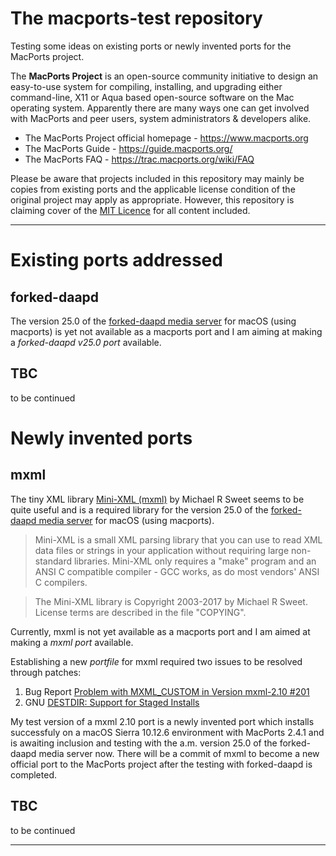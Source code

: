 # The macports-test repository
Testing some ideas on existing ports or newly invented ports for the MacPorts project.

The **MacPorts Project** is an open-source community initiative to design an easy-to-use system for compiling, installing, and upgrading either command-line, X11 or Aqua based open-source software on the Mac operating system. Apparently there are many ways one can get involved with MacPorts and peer users, system administrators & developers alike.

- The MacPorts Project official homepage - https://www.macports.org
- The MacPorts Guide - https://guide.macports.org/
- The MacPorts FAQ - https://trac.macports.org/wiki/FAQ

Please be aware that projects included in this repository may mainly be copies from existing ports and the applicable license condition of the original project may apply as appropriate. However, this repository is claiming cover of the [MIT Licence](https://choosealicense.com/licenses/mit/) for all content included.
- - - 
# Existing ports addressed 
## forked-daapd
The version 25.0 of the [forked-daapd media server](https://ejurgensen.github.io/forked-daapd/) for macOS (using macports) is yet not available as a macports port and I am aiming at making a *forked-daapd v25.0 port* available.

## TBC
to be continued

# Newly invented ports
## mxml
The tiny XML library [Mini-XML (mxml)](https://github.com/michaelrsweet/mxml) by Michael R Sweet seems to be quite useful and is a required library for the version 25.0 of the [forked-daapd media server](https://ejurgensen.github.io/forked-daapd/) for macOS (using macports).
> Mini-XML is a small XML parsing library that you can use to read XML data files or strings in your application without requiring large non-standard libraries. Mini-XML only requires a "make" program and an ANSI C compatible compiler - GCC works, as do most vendors' ANSI C compilers.

> The Mini-XML library is Copyright 2003-2017 by Michael R Sweet. License terms are described in the file "COPYING".

Currently, mxml is not yet available as a macports port and I am aimed at making a *mxml port* available.

Establishing a new *portfile* for mxml required two issues to be resolved through patches:
1. Bug Report [Problem with MXML_CUSTOM in Version mxml-2.10 #201](https://github.com/michaelrsweet/mxml/issues/201)
2. GNU [DESTDIR: Support for Staged Installs](http://www.gnu.org/prep/standards/html_node/DESTDIR.html)

My test version of a mxml 2.10 port is a newly invented port which installs successfuly on a macOS Sierra 10.12.6 environment with MacPorts 2.4.1 and is awaiting inclusion and testing with the a.m. version 25.0 of the forked-daapd media server now. There will be a commit of mxml to become a new official port to the MacPorts project after the testing with forked-daapd is completed.

## TBC
to be continued
- - - 
